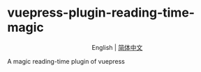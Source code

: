 # vuepress-plugin-reading-time-magic

<p align="center">English | <a href="./README_zh.md">简体中文</a></p>

A magic reading-time plugin of vuepress
